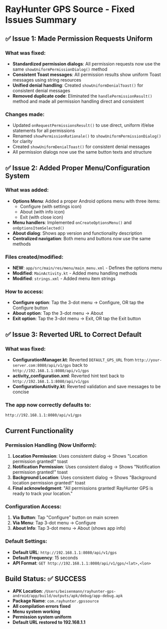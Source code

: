 # RayHunter GPS Source - Fixed Issues Summary

## ✅ Issue 1: Made Permission Requests Uniform

### What was fixed:
- **Standardized permission dialogs**: All permission requests now use the same `showUniformPermissionDialog()` method
- **Consistent Toast messages**: All permission results show uniform Toast messages using string resources
- **Unified denial handling**: Created `showUniformDenialToast()` for consistent denial messages
- **Removed duplicate code**: Eliminated the `handlePermissionResult()` method and made all permission handling direct and consistent

### Changes made:
- Updated `onRequestPermissionsResult()` to use direct, uniform if/else statements for all permissions
- Renamed `showPermissionRationale()` to `showUniformPermissionDialog()` for clarity
- Created `showUniformDenialToast()` for consistent denial messages
- All permission dialogs now use the same button texts and structure

## ✅ Issue 2: Added Proper Menu/Configuration System

### What was added:
- **Options Menu**: Added a proper Android options menu with three items:
  - Configure (with settings icon)
  - About (with info icon) 
  - Exit (with close icon)
- **Menu handlers**: Implemented `onCreateOptionsMenu()` and `onOptionsItemSelected()`
- **About dialog**: Shows app version and functionality description
- **Centralized navigation**: Both menu and buttons now use the same methods

### Files created/modified:
- **NEW**: `app/src/main/res/menu/main_menu.xml` - Defines the options menu
- **Modified**: `MainActivity.kt` - Added menu handling methods
- **Modified**: `strings.xml` - Added menu item strings

### How to access:
- **Configure option**: Tap the 3-dot menu → Configure, OR tap the Configure button
- **About option**: Tap the 3-dot menu → About
- **Exit option**: Tap the 3-dot menu → Exit, OR tap the Exit button

## ✅ Issue 3: Reverted URL to Correct Default

### What was fixed:
- **ConfigurationManager.kt**: Reverted `DEFAULT_GPS_URL` from `http://your-server.com:8080/api/v1/gps` back to `http://192.168.1.1:8080/api/v1/gps`
- **activity_configuration.xml**: Reverted hint text back to `http://192.168.1.1:8080/api/v1/gps`
- **ConfigurationActivity.kt**: Reverted validation and save messages to be concise

### The app now correctly defaults to:
```
http://192.168.1.1:8080/api/v1/gps
```

## Current Functionality

### Permission Handling (Now Uniform):
1. **Location Permission**: Uses consistent dialog → Shows "Location permission granted!" toast
2. **Notification Permission**: Uses consistent dialog → Shows "Notification permission granted!" toast  
3. **Background Location**: Uses consistent dialog → Shows "Background location permission granted!" toast
4. **Final acknowledgment**: "All permissions granted! RayHunter GPS is ready to track your location."

### Configuration Access:
1. **Via Button**: Tap "Configure" button on main screen
2. **Via Menu**: Tap 3-dot menu → Configure
3. **About Info**: Tap 3-dot menu → About (shows app info)

### Default Settings:
- **Default URL**: `http://192.168.1.1:8080/api/v1/gps`
- **Default Frequency**: 15 seconds
- **API Format**: `GET http://192.168.1.1:8080/api/v1/gps/<lat>,<lon>`

## Build Status: ✅ SUCCESS
- **APK Location**: `/Users/beisenmann/rayhunter-gps-android/app/build/outputs/apk/debug/app-debug.apk`
- **Package Name**: `com.rayhunter.gpssource`
- **All compilation errors fixed**
- **Menu system working**
- **Permission system uniform**
- **Default URL restored to 192.168.1.1**
